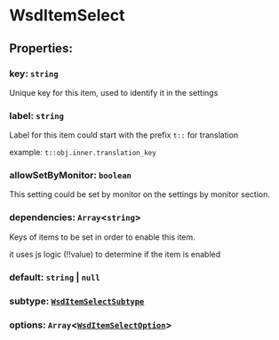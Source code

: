 # **WsdItemSelect**

## **Properties**:

### key: `string`

Unique key for this item, used to identify it in the settings

### label: `string`

Label for this item could start with the prefix `t::` for translation

example: `t::obj.inner.translation_key`

### allowSetByMonitor: `boolean`

This setting could be set by monitor on the settings by monitor section.

### dependencies: `Array`<`string`>

Keys of items to be set in order to enable this item.

it uses js logic (!!value) to determine if the item is enabled

### default: `string` | `null`

### subtype: [`WsdItemSelectSubtype`](./WsdItemSelectSubtype)

### options: `Array`<[`WsdItemSelectOption`](./WsdItemSelectOption)>
